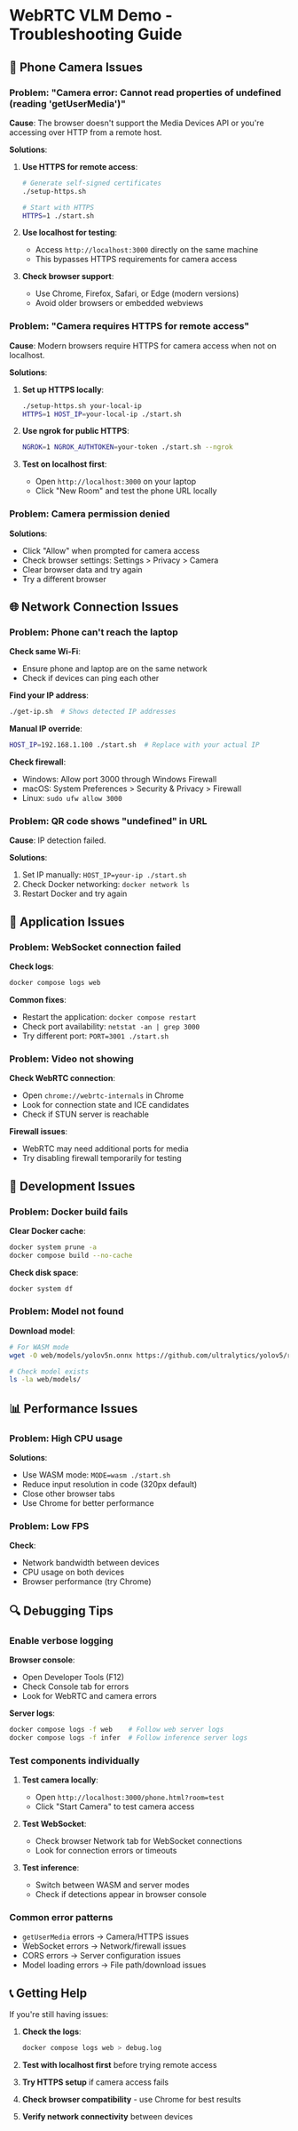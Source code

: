 # WebRTC VLM Demo - Troubleshooting Guide

## 📱 Phone Camera Issues

### Problem: "Camera error: Cannot read properties of undefined (reading 'getUserMedia')"

**Cause**: The browser doesn't support the Media Devices API or you're accessing over HTTP from a remote host.

**Solutions**:

1. **Use HTTPS for remote access**:
   ```bash
   # Generate self-signed certificates
   ./setup-https.sh
   
   # Start with HTTPS
   HTTPS=1 ./start.sh
   ```

2. **Use localhost for testing**:
   - Access `http://localhost:3000` directly on the same machine
   - This bypasses HTTPS requirements for camera access

3. **Check browser support**:
   - Use Chrome, Firefox, Safari, or Edge (modern versions)
   - Avoid older browsers or embedded webviews

### Problem: "Camera requires HTTPS for remote access"

**Cause**: Modern browsers require HTTPS for camera access when not on localhost.

**Solutions**:

1. **Set up HTTPS locally**:
   ```bash
   ./setup-https.sh your-local-ip
   HTTPS=1 HOST_IP=your-local-ip ./start.sh
   ```

2. **Use ngrok for public HTTPS**:
   ```bash
   NGROK=1 NGROK_AUTHTOKEN=your-token ./start.sh --ngrok
   ```

3. **Test on localhost first**:
   - Open `http://localhost:3000` on your laptop
   - Click "New Room" and test the phone URL locally

### Problem: Camera permission denied

**Solutions**:
- Click "Allow" when prompted for camera access
- Check browser settings: Settings > Privacy > Camera
- Clear browser data and try again
- Try a different browser

## 🌐 Network Connection Issues

### Problem: Phone can't reach the laptop

**Check same Wi-Fi**:
- Ensure phone and laptop are on the same network
- Check if devices can ping each other

**Find your IP address**:
```bash
./get-ip.sh  # Shows detected IP addresses
```

**Manual IP override**:
```bash
HOST_IP=192.168.1.100 ./start.sh  # Replace with your actual IP
```

**Check firewall**:
- Windows: Allow port 3000 through Windows Firewall
- macOS: System Preferences > Security & Privacy > Firewall
- Linux: `sudo ufw allow 3000`

### Problem: QR code shows "undefined" in URL

**Cause**: IP detection failed.

**Solutions**:
1. Set IP manually: `HOST_IP=your-ip ./start.sh`
2. Check Docker networking: `docker network ls`
3. Restart Docker and try again

## 🔧 Application Issues

### Problem: WebSocket connection failed

**Check logs**:
```bash
docker compose logs web
```

**Common fixes**:
- Restart the application: `docker compose restart`
- Check port availability: `netstat -an | grep 3000`
- Try different port: `PORT=3001 ./start.sh`

### Problem: Video not showing

**Check WebRTC connection**:
- Open `chrome://webrtc-internals` in Chrome
- Look for connection state and ICE candidates
- Check if STUN server is reachable

**Firewall issues**:
- WebRTC may need additional ports for media
- Try disabling firewall temporarily for testing

## 🐛 Development Issues

### Problem: Docker build fails

**Clear Docker cache**:
```bash
docker system prune -a
docker compose build --no-cache
```

**Check disk space**:
```bash
docker system df
```

### Problem: Model not found

**Download model**:
```bash
# For WASM mode
wget -O web/models/yolov5n.onnx https://github.com/ultralytics/yolov5/releases/download/v6.0/yolov5n.onnx

# Check model exists
ls -la web/models/
```

## 📊 Performance Issues

### Problem: High CPU usage

**Solutions**:
- Use WASM mode: `MODE=wasm ./start.sh`
- Reduce input resolution in code (320px default)
- Close other browser tabs
- Use Chrome for better performance

### Problem: Low FPS

**Check**:
- Network bandwidth between devices
- CPU usage on both devices
- Browser performance (try Chrome)

## 🔍 Debugging Tips

### Enable verbose logging

**Browser console**:
- Open Developer Tools (F12)
- Check Console tab for errors
- Look for WebRTC and camera errors

**Server logs**:
```bash
docker compose logs -f web    # Follow web server logs
docker compose logs -f infer  # Follow inference server logs
```

### Test components individually

1. **Test camera locally**:
   - Open `http://localhost:3000/phone.html?room=test`
   - Click "Start Camera" to test camera access

2. **Test WebSocket**:
   - Check browser Network tab for WebSocket connections
   - Look for connection errors or timeouts

3. **Test inference**:
   - Switch between WASM and server modes
   - Check if detections appear in browser console

### Common error patterns

- `getUserMedia` errors → Camera/HTTPS issues
- WebSocket errors → Network/firewall issues  
- CORS errors → Server configuration issues
- Model loading errors → File path/download issues

## 📞 Getting Help

If you're still having issues:

1. **Check the logs**:
   ```bash
   docker compose logs web > debug.log
   ```

2. **Test with localhost first** before trying remote access

3. **Try HTTPS setup** if camera access fails

4. **Check browser compatibility** - use Chrome for best results

5. **Verify network connectivity** between devices
